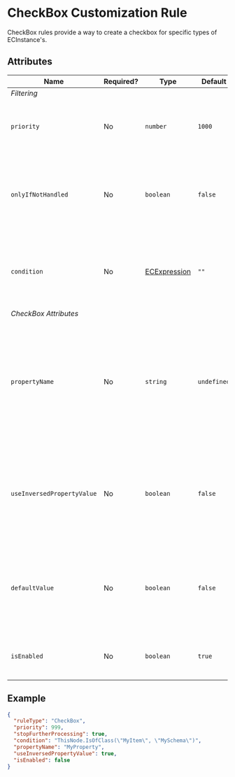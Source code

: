 # CheckBox Customization Rule

CheckBox rules provide a way to create a checkbox for specific types of
ECInstance's.

## Attributes

Name | Required? | Type | Default | Meaning
-|-|-|-|-
*Filtering* |
`priority` | No | `number` | `1000` | Defines the order in which presentation rules are evaluated.
`onlyIfNotHandled` | No | `boolean` | `false` | Should this rule be ignored if there is already an existing rule with a higher priority.
`condition` | No | [ECExpression](./ECExpressions.md#rule-condition) |`""` | Defines a condition for the rule, which needs to be met in order to execute it.
*CheckBox Attributes* |
`propertyName` | No | `string` | `undefined` | Name of boolean type ECProperty which is bound with the check box state. When set, property value gets bound to checkbox state.
`useInversedPropertyValue` | No | `boolean` | `false` | Should property value be inversed for the check box state. **Note:** Only makes sense when bound to an ECProperty.
`defaultValue` | No | `boolean` | `false` | Default value to use for the check box state. **Note:** Only makes sense when *not* bound to an ECProperty.
`isEnabled` | No | `boolean` | `true` | Indicates whether check box is enabled or disabled.

## Example

```JSON
{
  "ruleType": "CheckBox",
  "priority": 999,
  "stopFurtherProcessing": true,
  "condition": "ThisNode.IsOfClass(\"MyItem\", \"MySchema\")",
  "propertyName": "MyProperty",
  "useInversedPropertyValue": true,
  "isEnabled": false
}
```

